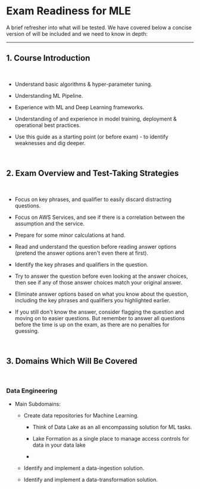 # Exam Readiness for MLE

A brief refresher into what will be tested. We have covered below a concise version of will be included and we need to know in depth:

---

## 1. Course Introduction

</br>

- Understand basic algorithms & hyper-parameter tuning.

- Understanding ML Pipeline.

- Experience with ML and Deep Learning frameworks.

- Understanding of and experience in model training, deployment & operational best practices.

- Use this guide as a starting point (or before exam) - to identify weaknesses and dig deeper.

</br>

## 2. Exam Overview and Test-Taking Strategies

</br>

- Focus on key phrases, and qualifier to easily discard distracting questions.

- Focus on AWS Services, and see if there is a correlation between the assumption and the service.

- Prepare for some minor calculations at hand.

- Read and understand the question before reading answer options (pretend the answer options aren't even there at first).

- Identify the key phrases and qualifiers in the question.

- Try to answer the question before even looking at the answer choices, then see if any of those answer choices match your original answer.

- Eliminate answer options based on what you know about the question, including the key phrases and qualifiers you highlighted earlier.

- If you still don't know the answer, consider flagging the question and moving on to easier questions. But remember to answer all questions before the time is up on the exam, as there are no penalties for guessing.

</br>

## 3. Domains Which Will Be Covered

</br>

### **Data Engineering**

- Main Subdomains:

  - Create data repositories for Machine Learning.

    - Think of Data Lake as an all encompassing solution for ML tasks.

    - Lake Formation as a single place to manage access controls for data in your data lake

    - 

  - Identify and implement a data-ingestion solution.

  - Identify and implement a data-transformation solution.

</br>